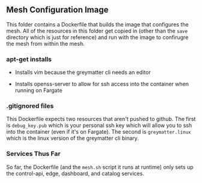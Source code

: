 ## Mesh Configuration Image

This folder contains a Dockerfile that builds the image that configures the mesh.  All of the resources in this folder get copied in (other than the `save` directory which is just for reference) and run with the image to confirugre the mesh from within the mesh.

### apt-get installs

* Installs vim because the greymatter cli needs an editor

* Installs openss-server to allow for ssh access into the container when running on Fargate

### .gitignored files

This Dockerfile expects two resources that aren't pushed to github.  The first is `debug_key.pub` which is your personal ssh key which will allow you to ssh into the container (even if it's on Fargate).  The second is `greymatter.linux` which is the linux version of the greymatter cli binary.

### Services Thus Far

So far, the Dockerfile (and the `mesh.sh` script it runs at runtime) only sets up the control-api, edge, dashboard, and catalog services.
